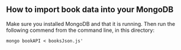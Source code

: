 
## How to import book data into your MongoDB
Make sure you installed MongoDB and that it is running.
Then run the following commend from the command line, in this directory:

```
mongo bookAPI < booksJson.js'
```
